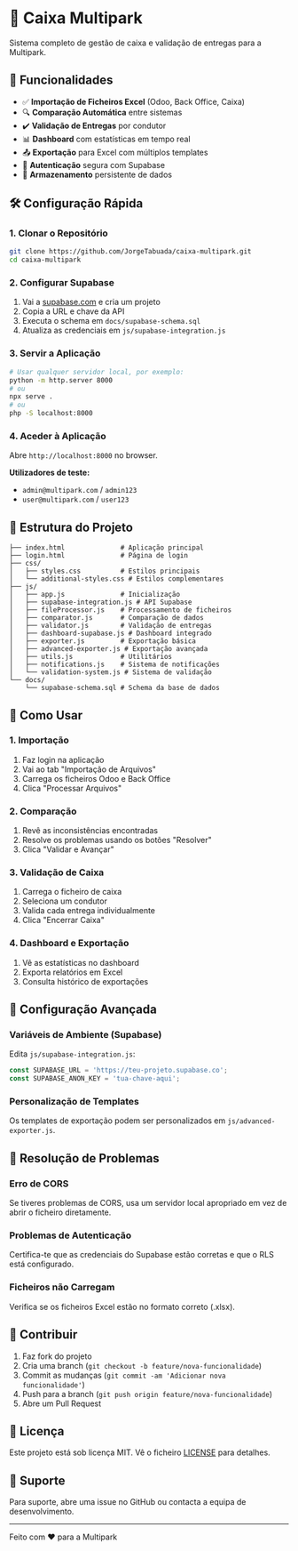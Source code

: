 # 🚗 Caixa Multipark

Sistema completo de gestão de caixa e validação de entregas para a Multipark.

## 🚀 Funcionalidades

- ✅ **Importação de Ficheiros Excel** (Odoo, Back Office, Caixa)
- 🔍 **Comparação Automática** entre sistemas
- ✔️ **Validação de Entregas** por condutor
- 📊 **Dashboard** com estatísticas em tempo real
- 📤 **Exportação** para Excel com múltiplos templates
- 🔐 **Autenticação** segura com Supabase
- 💾 **Armazenamento** persistente de dados

## 🛠️ Configuração Rápida

### 1. Clonar o Repositório
```bash
git clone https://github.com/JorgeTabuada/caixa-multipark.git
cd caixa-multipark
```

### 2. Configurar Supabase

1. Vai a [supabase.com](https://supabase.com) e cria um projeto
2. Copia a URL e chave da API
3. Executa o schema em `docs/supabase-schema.sql`
4. Atualiza as credenciais em `js/supabase-integration.js`

### 3. Servir a Aplicação

```bash
# Usar qualquer servidor local, por exemplo:
python -m http.server 8000
# ou
npx serve .
# ou
php -S localhost:8000
```

### 4. Aceder à Aplicação

Abre `http://localhost:8000` no browser.

**Utilizadores de teste:**
- `admin@multipark.com` / `admin123`
- `user@multipark.com` / `user123`

## 📂 Estrutura do Projeto

```
├── index.html              # Aplicação principal
├── login.html              # Página de login
├── css/
│   ├── styles.css          # Estilos principais
│   └── additional-styles.css # Estilos complementares
├── js/
│   ├── app.js              # Inicialização
│   ├── supabase-integration.js # API Supabase
│   ├── fileProcessor.js    # Processamento de ficheiros
│   ├── comparator.js       # Comparação de dados
│   ├── validator.js        # Validação de entregas
│   ├── dashboard-supabase.js # Dashboard integrado
│   ├── exporter.js         # Exportação básica
│   ├── advanced-exporter.js # Exportação avançada
│   ├── utils.js            # Utilitários
│   ├── notifications.js    # Sistema de notificações
│   └── validation-system.js # Sistema de validação
└── docs/
    └── supabase-schema.sql # Schema da base de dados
```

## 🎯 Como Usar

### 1. Importação
1. Faz login na aplicação
2. Vai ao tab "Importação de Arquivos"
3. Carrega os ficheiros Odoo e Back Office
4. Clica "Processar Arquivos"

### 2. Comparação
1. Revê as inconsistências encontradas
2. Resolve os problemas usando os botões "Resolver"
3. Clica "Validar e Avançar"

### 3. Validação de Caixa
1. Carrega o ficheiro de caixa
2. Seleciona um condutor
3. Valida cada entrega individualmente
4. Clica "Encerrar Caixa"

### 4. Dashboard e Exportação
1. Vê as estatísticas no dashboard
2. Exporta relatórios em Excel
3. Consulta histórico de exportações

## 🔧 Configuração Avançada

### Variáveis de Ambiente (Supabase)

Edita `js/supabase-integration.js`:

```javascript
const SUPABASE_URL = 'https://teu-projeto.supabase.co';
const SUPABASE_ANON_KEY = 'tua-chave-aqui';
```

### Personalização de Templates

Os templates de exportação podem ser personalizados em `js/advanced-exporter.js`.

## 🐛 Resolução de Problemas

### Erro de CORS
Se tiveres problemas de CORS, usa um servidor local apropriado em vez de abrir o ficheiro diretamente.

### Problemas de Autenticação
Certifica-te que as credenciais do Supabase estão corretas e que o RLS está configurado.

### Ficheiros não Carregam
Verifica se os ficheiros Excel estão no formato correto (.xlsx).

## 📝 Contribuir

1. Faz fork do projeto
2. Cria uma branch (`git checkout -b feature/nova-funcionalidade`)
3. Commit as mudanças (`git commit -am 'Adicionar nova funcionalidade'`)
4. Push para a branch (`git push origin feature/nova-funcionalidade`)
5. Abre um Pull Request

## 📄 Licença

Este projeto está sob licença MIT. Vê o ficheiro [LICENSE](LICENSE) para detalhes.

## 🤝 Suporte

Para suporte, abre uma issue no GitHub ou contacta a equipa de desenvolvimento.

---

Feito com ❤️ para a Multipark
